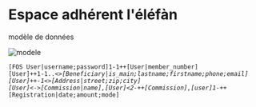 Espace adhérent l'éléfàn
========================
modèle de données

![modele](http://yuml.me6590c986)

<code>[FOS User|username;password]1-1++[User|member_number]
      [User]++1-1..*<>[Beneficiary|is_main;lastname;firstname;phone;email]
      [User]++-1<>[Address|street;zip;city]
      [User]<*-*>[Commission|name],[User]<2-++[Commission],[user]1-*++[Registration|date;amount;mode]</code>